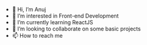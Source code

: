 - 👋 Hi, I’m Anuj
- 👀 I’m interested in Front-end Development 
- 🌱 I’m currently learning ReactJS
- 💞️ I’m looking to collaborate on some basic projects
- 📫 How to reach me 

<!---
anuj000111/anuj000111 is a ✨ special ✨ repository because its `README.md` (this file) appears on your GitHub profile.
You can click the Preview link to take a look at your changes.
--->
